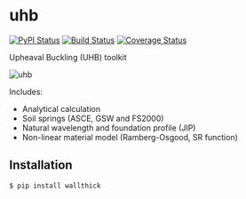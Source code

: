 # uhb

[![PyPI Status][pypi-image]][pypi-url]
[![Build Status][travis-image]][travis-url]
[![Coverage Status][coveralls-image]][coveralls-url]

Upheaval Buckling (UHB) toolkit

![uhb](https://nonerieska.files.wordpress.com/2013/02/post12-2.jpg)

Includes:

-   Analytical calculation
-   Soil springs (ASCE, GSW and FS2000)
-   Natural wavelength and foundation profile (JIP)
-   Non-linear material model (Ramberg-Osgood, SR function)

## Installation

```sh
$ pip install wallthick
```

<!-- Markdown link & img dfn's -->

[pypi-image]: https://img.shields.io/pypi/v/uhb.svg
[pypi-url]: https://pypi.python.org/pypi/uhb
[travis-image]: https://travis-ci.org/benranderson/uhb.svg?branch=master
[travis-url]: https://travis-ci.org/benranderson/uhb
[coveralls-image]: https://coveralls.io/repos/github/benranderson/uhb/badge.svg?branch=master
[coveralls-url]: https://coveralls.io/github/benranderson/uhb?branch=master
